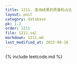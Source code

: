 ```yaml
---
title: 1211. 查询结果的质量和占比
layout: post
category: database
pk: 1.2
order: 1211
file: 1211.sql
markdown: 1211.md
last_modified_at: 2023-08-16
---
```


{% include leetcode.md %}
